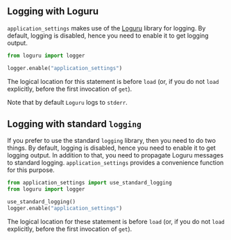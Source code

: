 ## Logging with Loguru

`application_settings` makes use of the [Loguru](https://github.com/Delgan/loguru) library
for logging. By default, logging is disabled, hence you need to enable it to get
logging output.

```python
from loguru import logger

logger.enable("application_settings")

```

The logical location for this statement is before `load` (or, if you do not `load`
explicitly, before the first invocation of `get`).

Note that by default `Loguru` logs to `stderr`.

## Logging with standard `logging`

If you prefer to use the standard `logging` library, then you need to do two things.
By default, logging is disabled, hence you need to enable it to get logging output. In
addition to that, you need to propagate Loguru messages to standard logging.
`application_settings` provides a convenience function for this purpose.

```python
from application_settings import use_standard_logging
from loguru import logger

use_standard_logging()
logger.enable("application_settings")

```

The logical location for these statement is before `load` (or, if you do not `load`
explicitly, before the first invocation of `get`).
